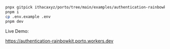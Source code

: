 ```sh
pnpx gitpick ithacaxyz/porto/tree/main/examples/authentication-rainbowkit porto-rainbowkit && cd porto-rainbowkit
pnpm i
cp .env.example .env
pnpm dev
```

Live Demo:

<https://authentication-rainbowkit.porto.workers.dev>